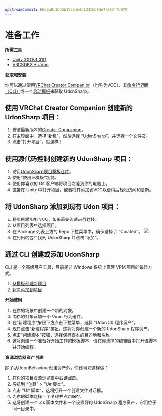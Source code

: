 ```yaml
---
upstreamCommit: 66e5a0c1bb2b12b3de3d1341bb8de76083f7d070
---
```


# 准备工作

**所需工具**
- [Unity 2019.4.31f1](https://unity3d.com/get-unity/download/archive)
- [VRCSDK3 + Udon](https://vrchat.com/home/download)

**获取和安装**

你可以通过使用[VRChat Creator Companion](https://vcc.docs.vrchat.com/)（也称为VCC）、其[命令行界面（CLI）](https://vcc.docs.vrchat.com/vpm/cli/)或一个[启动模板](https://github.com/vrchat-community/template-udonsharp)来获取 UdonSharp。

## 使用 VRChat Creator Companion 创建新的 UdonSharp 项目：
1. 安装最新版本的[Creator Companion](https://vrchat.com/home/download)。
2. 在主界面中，选择“新建”，然后选择 “UdonSharp”，并选择一个文件夹。
3. 点击“打开项目”。就这样！

## 使用源代码控制创建新的 UdonSharp 项目：
1. 访问[UdonSharp项目模板仓库](https://github.com/vrchat-community/template-udonsharp)。
2. 使用“使用此模板”功能。
3. 使用你喜欢的 Git 客户端将项目克隆到你的电脑上。
4. 直接在 Unity 中打开项目，或者将其添加到VCC以便稍后轻松访问和更新。

## 将 UdonSharp 添加到现有 Udon 项目：
1. 将项目添加到 VCC，如果需要的话进行迁移。
2. 从项目列表中选择项目。
3. 在 Package 列表上方的 Repo 下拉菜单中，确保选择了 “Curated”。
   ![](/udonsharp.docs.vrchat.com/images/repos-official-curated.png)
4. 在列出的包中找到 UdonSharp 并点击“添加”。

## 通过 CLI 创建或添加 UdonSharp
CLI 是一个高级用户工具，目前是非 Windows 系统上管理 VPM 项目的最佳方式。
1. [从模板创建新项目](https://vcc.docs.vrchat.com/vpm/cli/#new)
2. [将包添加到项目](https://vcc.docs.vrchat.com/vpm/cli/#add-package)

**开始使用**

1. 在你的场景中创建一个新的对象。
2. 向你的对象添加一个 Udon 行为组件。
3. 在“新建程序”按钮下方点击下拉菜单，选择 “Udon C# 程序资产”。
4. 现在点击“新建程序”按钮，这将为你创建一个新的 UdonSharp 程序资产。
5. 点击“创建脚本”按钮，选择保存脚本的目的地和名称。
6. 这将创建一个准备好开始工作的模板脚本，请在你选择的编辑器中打开该脚本并开始编程。

**资源浏览器资产创建**

除了从UdonBehaviour创建资产外，你还可以这样做：
1. 在你的项目资源浏览器中右键点击。
2. 导航到 “创建” > “U# 脚本”。
3. 点击 “U# 脚本”，这将打开一个创建文件对话框。
4. 为你的脚本选择一个名称并点击保存。
5. 这将创建一个 .cs 脚本文件和一个设置好的 UdonSharp 程序资产，它们位于同一目录中。